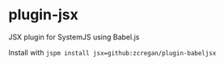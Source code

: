 # plugin-jsx
JSX plugin for SystemJS using Babel.js

Install with `jspm install jsx=github:zcregan/plugin-babeljsx`
